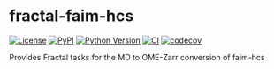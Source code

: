 # fractal-faim-hcs

[![License](https://img.shields.io/pypi/l/fractal-faim-hcs.svg?color=green)](https://github.com/fractal-analytics-platform/fractal-faim-hcs/raw/main/LICENSE)
[![PyPI](https://img.shields.io/pypi/v/fractal-faim-hcs.svg?color=green)](https://pypi.org/project/fractal-faim-hcs)
[![Python Version](https://img.shields.io/pypi/pyversions/fractal-faim-hcs.svg?color=green)](https://python.org)
[![CI](https://github.com/fractal-analytics-platform/fractal-faim-hcs/actions/workflows/ci.yml/badge.svg)](https://github.com/fractal-analytics-platform/fractal-faim-hcs/actions/workflows/ci.yml)
[![codecov](https://codecov.io/gh/fractal-analytics-platform/fractal-faim-hcs/branch/main/graph/badge.svg)](https://codecov.io/gh/fractal-analytics-platform/fractal-faim-hcs)

Provides Fractal tasks for the MD to OME-Zarr conversion of faim-hcs
